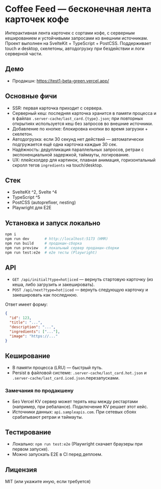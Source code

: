 # Coffee Feed — бесконечная лента карточек кофе

Интерактивная лента карточек с сортами кофе, с серверным кешированием и устойчивыми запросами ко внешним источникам. Проект выполнен на SvelteKit + TypeScript + PostCSS. Поддерживает touch и desktop, скелетоны, автодогрузку при бездействии и логи серверной части.

## Демо
- Продакшн: https://test1-beta-green.vercel.app/

## Основные фичи
- SSR: первая карточка приходит с сервера.
- Серверный кеш: последняя карточка хранится в памяти процесса и в файлах `.server-cache/last_card.{type}.json`; при повторных открытиях используется кеш без запросов во внешние источники.
- Добавление по кнопке: блокировка кнопки во время загрузки + скелетон.
- Автодогрузка: если 30 секунд нет действий — автоматически подгружается ещё одна карточка каждые 30 сек.
- Надёжность: дедупликация параллельных запросов, ретраи с экспоненциальной задержкой, таймауты, логирование.
- UX: плейсхолдер для картинок, плавная анимация, горизонтальный скролл тегов `ingredients` на touch/desktop.

## Стек
- SvelteKit ^2, Svelte ^4
- TypeScript ^5
- PostCSS (autoprefixer, nesting)
- Playwright для E2E

## Установка и запуск локально
```bash
npm i
npm run dev       # http://localhost:5173 (HMR)
npm run build     # продакшн-сборка
npm run preview   # локальный сервер продакшн-сборки
npm run test:e2e  # e2e тесты (Playwright)
```

## API
- `GET /api/initial?type=hot|iced` — вернуть стартовую карточку (из кеша, либо загрузить и закешировать).
- `POST /api/next?type=hot|iced` — вернуть следующую карточку и закешировать как последнюю.

Ответ имеет форму:
```json
{
  "id": 123,
  "title": "...",
  "description": "...",
  "ingredients": ["..."],
  "image": "https://..."
}
```

## Кеширование
- В памяти процесса (LRU) — быстрый путь.
- Persist в файловой системе: `.server-cache/last_card.hot.json` и `.server-cache/last_card.iced.json`.перезапусками. 



### Замечания по продакшену
- Без Vercel KV сервер может терять кеш между рестартами (например, при ребалансе). Подключение KV решает этот кейс.
- Источники данных: `api.sampleapis.com`. При сетевых сбоях срабатывают ретраи и таймауты.

## Тестирование
- Локально: `npm run test:e2e` (Playwright скачает браузеры при первом запуске).
- Можно запускать E2E в CI перед деплоем.

## Лицензия
MIT (или укажите иную, если требуется)
